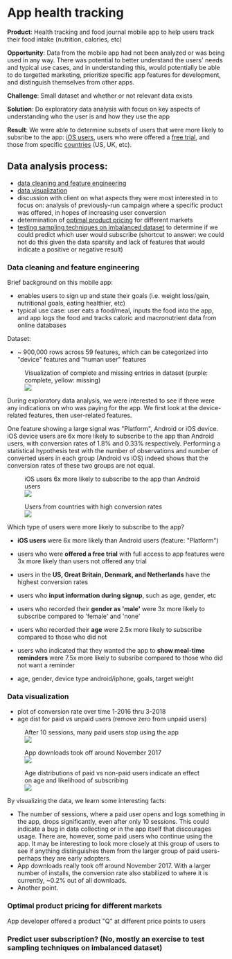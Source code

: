 # App health tracking

**Product**: Health tracking and food journal mobile app to help users track their food intake (nutrition, calories, etc)

**Opportunity**: Data from the mobile app had not been analyzed or was being used in any way. There was potential to better understand the users' needs and typical use cases, and in understanding this, would potentially be able to do targetted marketing, prioritize specific app features for development, and distinguish themselves from other apps.

**Challenge**: Small dataset and whether or not relevant data exists

**Solution**: Do exploratory data analysis with focus on key aspects of understanding who the user is and how they use the app

**Result**: We were able to determine subsets of users that were more likely to subsribe to the app: [iOS users](#iOS-users), users who were offered a [free trial](#offer-free), and those from specific [countries](#UICulture) (US, UK, etc).

## Data analysis process:
- [data cleaning and feature engineering](#data-clean-feature-eng)
- [data visualization](#data-viz)
- discussion with client on what aspects they were most interested in to focus on: analysis of previously-run campaign where a specific product was offered, in hopes of increasing user conversion
- determination of [optimal product pricing](#opt-price) for different markets
- [testing sampling techniques on imbalanced dataset](#test-techniques) to determine if we could predict which user would subscribe (shortcut to answer: we could not do this given the data sparsity and lack of features that would indicate a positive or negative result)


### <a name="data-clean-feature-eng"></a>Data cleaning and feature engineering

Brief background on this mobile app:
- enables users to sign up and state their goals (i.e. weight loss/gain, nutritional goals, eating healthier, etc)
- typical use case: user eats a food/meal, inputs the food into the app, and app logs the food and tracks caloric and macronutrient data from online databases

Dataset:
- ~ 900,000 rows across 59 features, which can be categorized into "device" features and "human user" features

<figure>
  <figcaption>Visualization of complete and missing entries in dataset (purple: complete, yellow: missing)</figcaption>
  <img src='Images/dataset_viz.png'>
</figure>

During exploratory data analysis, we were interested to see if there were any indications on who was paying for the app. We first look at the device-related features, then user-related features.

<a name="iOS-users"></a> One feature showing a large signal was "Platform", Android or iOS device. iOS device users are 6x more likely to subscribe to the app than Android users, with conversion rates of 1.8% and 0.33% respectively. Performing a statistical hypothesis test with the number of observations and number of converted users in each group (Android vs iOS) indeed shows that the conversion rates of these two groups are not equal.

<figure>
  <figcaption>iOS users 6x more likely to subscribe to the app than Android users</figcaption>
  <img src='Images/platform_pivot_small.png'>
</figure>

<figure>
  <figcaption>Users from countries with high conversion rates</figcaption>
  <img src='Images/UICulture_pivot_small.png'>
</figure>

Which type of users were more likely to subscribe to the app? <a name="offer-free"></a> <a name="UICulture"></a>
- **iOS users** were 6x more likely than Android users (feature: "Platform")
- users who were **offered a free trial** with full access to app features were 3x more likely than users not offered any trial
- users in the **US, Great Britain, Denmark, and Netherlands** have the highest conversion rates
- users who **input information during signup**, such as age, gender, etc
- users who recorded their **gender as 'male'** were 3x more likely to subscribe compared to 'female' and 'none'
- users who recorded their **age** were 2.5x more likely to subscribe compared to those who did not
- users who indicated that they wanted the app to **show meal-time reminders** were 7.5x more likely to subsribe compared to those who did not want a reminder

- age, gender, device type android/iphone, goals, target weight

### <a name="data-viz"></a>Data visualization

- plot of conversion rate over time 1-2016 thru 3-2018
- age dist for paid vs unpaid users (remove zero from unpaid users)

<figure>
  <figcaption>After 10 sessions, many paid users stop using the app</figcaption>
  <img src='Images/sessions_plot_small.png'>
</figure>

<figure>
  <figcaption>App downloads took off around November 2017</figcaption>
  <img src='Images/installs_conversion_all_small.png'>
</figure>

<figure>
  <figcaption>Age distributions of paid vs non-paid users indicate an effect on age and likelihood of subscribing</figcaption>
  <img src='Images/paidvsnonpaidusers.png'>
</figure>

By visualizing the data, we learn some interesting facts:
- The number of sessions, where a paid user opens and logs something in the app, drops significantly, even after only 10 sessions. This could indicate a bug in data collecting or in the app itself that discourages usage. There are, however, some paid users who continue using the app. It may be interesting to look more closely at this group of users to see if anything distinguishes them from the larger group of paid users- perhaps they are early adopters.
- App downloads really took off around November 2017. With a larger number of installs, the conversion rate also stabilized to where it is currently, ~0.2% out of all downloads.
- Another point.

### <a name="opt-price"></a>Optimal product pricing for different markets

App developer offered a product "Q" at different price points to users

### <a name="test-techniques"></a>Predict user subscription? (No, mostly an exercise to test sampling techniques on imbalanced dataset)